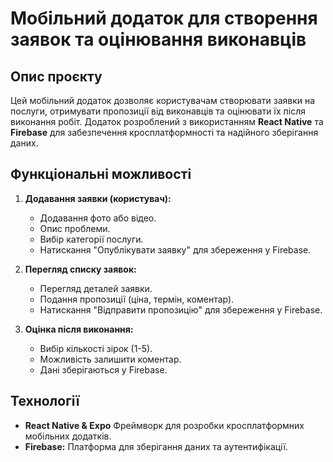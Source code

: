 # Мобільний додаток для створення заявок та оцінювання виконавців

## Опис проєкту

Цей мобільний додаток дозволяє користувачам створювати заявки на послуги, отримувати пропозиції від виконавців та оцінювати їх після виконання робіт. Додаток розроблений з використанням **React Native** та **Firebase** для забезпечення кросплатформності та надійного зберігання даних.

## Функціональні можливості

1. **Додавання заявки (користувач):**

   - Додавання фото або відео.
   - Опис проблеми.
   - Вибір категорії послуги.
   - Натискання "Опублікувати заявку" для збереження у Firebase.

2. **Перегляд списку заявок:**

   - Перегляд деталей заявки.
   - Подання пропозиції (ціна, термін, коментар).
   - Натискання "Відправити пропозицію" для збереження у Firebase.

3. **Оцінка після виконання:**
   - Вибір кількості зірок (1-5).
   - Можливість залишити коментар.
   - Дані зберігаються у Firebase.

## Технології

- **React Native & Expo** Фреймворк для розробки кросплатформних мобільних додатків.
- **Firebase:** Платформа для зберігання даних та аутентифікації.

